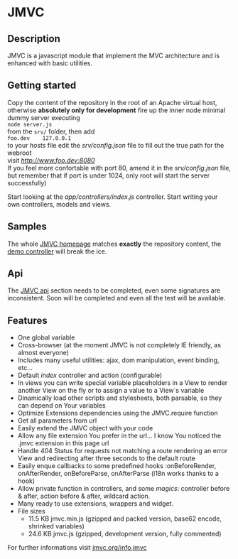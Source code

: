JMVC
====

Description
-----------
JMVC is a javascript module that implement the MVC architecture and is enhanced with basic utilities. 
      
Getting started
---------------
Copy the content of the repository in the root of an Apache virtual host,  
 otherwise **absolutely only for development** fire up the inner node minimal dummy server executing  
`node server.js`  
from the `srv/` folder, then add  
`foo.dev    127.0.0.1`  
to your *hosts* file
edit the *srv/config.json* file to fill out the true path for the webroot  
visit *http://www.foo.dev:8080*  
If you feel more confortable with port 80, amend it in the *srv/config.json* file, but remember that if port is under 1024, only root will start the server successfully)

Start looking at the *app/controllers/index.js* controller.
Start writing your own controllers, models and views.


Samples
-------
The whole <a href="http://www.jmvc.org/" target="_blank">JMVC homepage</a> matches **exactly** the repository content,
the <a href="http://www.jmvc.org/demo.jmvc" target="_blank">demo controller</a> will break the ice.

Api
---
The <a href="http://www.jmvc.org/api" target="_blank">JMVC api</a> section needs to be completed, even some signatures are inconsistent. Soon will be completed and 
even all the test will be available.

Features
--------
- One global variable
- Cross-browser (at the moment JMVC is not completely IE friendly, as almost everyone)
- Includes many useful utilities: ajax, dom manipulation, event binding, etc...
- Default _index_ controller and action (configurable)
- In views you can write special variable placeholders in a View to render another View on the fly or to assign a value to a View`s variable
- Dinamically load other scripts and stylesheets, both parsable, so they can depend on Your variables
- Optimize Extensions dependencies using the JMVC.require function
- Get all parameters from url
- Easily extend the JMVC object with your code
- Allow any file extension You prefer in the url... I know You noticed the .jmvc extension in this page url
- Handle 404 Status for requests not matching a route rendering an error View and redirecting after three seconds to the default route
- Easily enque callbacks to some predefined hooks :onBeforeRender, onAfterRender, onBeforeParse, onAfterParse (i18n works thanks to a hook)
- Allow private function in controllers, and some *magics*: controller before & after, action before & after, wildcard action.
- Many ready to use extensions, wrappers and widget.
- File sizes
  - 11.5 KB jmvc.min.js (gzipped and packed version, base62 encode, shrinked variables)
  - 24.6 KB jmvc.js (gzipped, development version, fully commented)

For further informations visit <a href="http://www.jmvc.org/info" target="_blank">jmvc.org/info.jmvc</a>